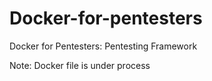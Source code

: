 # Docker-for-pentesters
Docker for Pentesters: Pentesting Framework

Note: Docker file is under process